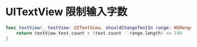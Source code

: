 # UITextView 限制输入字数

```swift
func textView(_ textView: UITextView, shouldChangeTextIn range: NSRange, replacementText text: String) -> Bool {
    return textView.text.count + (text.count - range.length) <= 140
}
```

